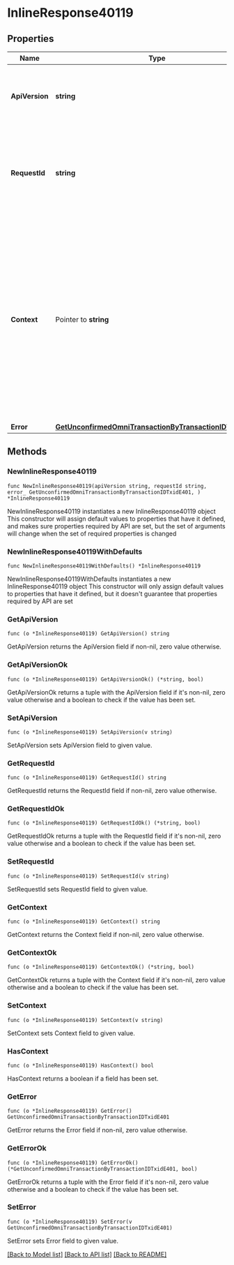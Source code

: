 # InlineResponse40119

## Properties

Name | Type | Description | Notes
------------ | ------------- | ------------- | -------------
**ApiVersion** | **string** | Specifies the version of the API that incorporates this endpoint. | 
**RequestId** | **string** | Defines the ID of the request. The &#x60;requestId&#x60; is generated by Crypto APIs and it&#39;s unique for every request. | 
**Context** | Pointer to **string** | In batch situations the user can use the context to correlate responses with requests. This property is present regardless of whether the response was successful or returned as an error. &#x60;context&#x60; is specified by the user. | [optional] 
**Error** | [**GetUnconfirmedOmniTransactionByTransactionIDTxidE401**](GetUnconfirmedOmniTransactionByTransactionIDTxidE401.md) |  | 

## Methods

### NewInlineResponse40119

`func NewInlineResponse40119(apiVersion string, requestId string, error_ GetUnconfirmedOmniTransactionByTransactionIDTxidE401, ) *InlineResponse40119`

NewInlineResponse40119 instantiates a new InlineResponse40119 object
This constructor will assign default values to properties that have it defined,
and makes sure properties required by API are set, but the set of arguments
will change when the set of required properties is changed

### NewInlineResponse40119WithDefaults

`func NewInlineResponse40119WithDefaults() *InlineResponse40119`

NewInlineResponse40119WithDefaults instantiates a new InlineResponse40119 object
This constructor will only assign default values to properties that have it defined,
but it doesn't guarantee that properties required by API are set

### GetApiVersion

`func (o *InlineResponse40119) GetApiVersion() string`

GetApiVersion returns the ApiVersion field if non-nil, zero value otherwise.

### GetApiVersionOk

`func (o *InlineResponse40119) GetApiVersionOk() (*string, bool)`

GetApiVersionOk returns a tuple with the ApiVersion field if it's non-nil, zero value otherwise
and a boolean to check if the value has been set.

### SetApiVersion

`func (o *InlineResponse40119) SetApiVersion(v string)`

SetApiVersion sets ApiVersion field to given value.


### GetRequestId

`func (o *InlineResponse40119) GetRequestId() string`

GetRequestId returns the RequestId field if non-nil, zero value otherwise.

### GetRequestIdOk

`func (o *InlineResponse40119) GetRequestIdOk() (*string, bool)`

GetRequestIdOk returns a tuple with the RequestId field if it's non-nil, zero value otherwise
and a boolean to check if the value has been set.

### SetRequestId

`func (o *InlineResponse40119) SetRequestId(v string)`

SetRequestId sets RequestId field to given value.


### GetContext

`func (o *InlineResponse40119) GetContext() string`

GetContext returns the Context field if non-nil, zero value otherwise.

### GetContextOk

`func (o *InlineResponse40119) GetContextOk() (*string, bool)`

GetContextOk returns a tuple with the Context field if it's non-nil, zero value otherwise
and a boolean to check if the value has been set.

### SetContext

`func (o *InlineResponse40119) SetContext(v string)`

SetContext sets Context field to given value.

### HasContext

`func (o *InlineResponse40119) HasContext() bool`

HasContext returns a boolean if a field has been set.

### GetError

`func (o *InlineResponse40119) GetError() GetUnconfirmedOmniTransactionByTransactionIDTxidE401`

GetError returns the Error field if non-nil, zero value otherwise.

### GetErrorOk

`func (o *InlineResponse40119) GetErrorOk() (*GetUnconfirmedOmniTransactionByTransactionIDTxidE401, bool)`

GetErrorOk returns a tuple with the Error field if it's non-nil, zero value otherwise
and a boolean to check if the value has been set.

### SetError

`func (o *InlineResponse40119) SetError(v GetUnconfirmedOmniTransactionByTransactionIDTxidE401)`

SetError sets Error field to given value.



[[Back to Model list]](../README.md#documentation-for-models) [[Back to API list]](../README.md#documentation-for-api-endpoints) [[Back to README]](../README.md)


